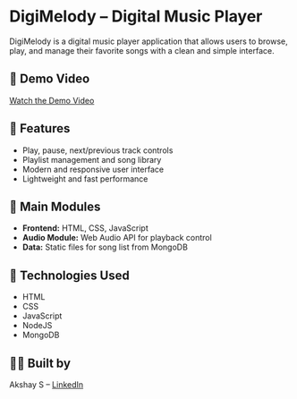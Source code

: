 # DigiMelody – Digital Music Player

DigiMelody is a digital music player application that allows users to browse, play, and manage their favorite songs with a clean and simple interface.

## 🎥 Demo Video
[Watch the Demo Video](#)  

## 🚀 Features
- Play, pause, next/previous track controls
- Playlist management and song library
- Modern and responsive user interface
- Lightweight and fast performance

## 📂 Main Modules
- **Frontend:** HTML, CSS, JavaScript
- **Audio Module:** Web Audio API for playback control
- **Data:** Static files for song list from MongoDB

## 🔧 Technologies Used
- HTML
- CSS
- JavaScript
- NodeJS
- MongoDB

## 👨‍🎓 Built by
Akshay S – [LinkedIn](https://www.linkedin.com/in/akshay-s-962494354/)  


